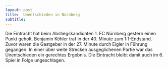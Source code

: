 ```yaml
---
layout: post
title:  Unentschieden in Nürnberg
subtitle:  
---
```


Die Eintracht hat beim Abstiegskandidaten 1. FC Nürnberg gestern einen Punkt geholt. Benjamin Köhler traf in der 40. Minute zum 1:1-Endstand. Zuvor waren die Gastgeber in der 27. Minute durch Eigler in Führung gegangen. In einer über weite Strecken ausgeglichenen Partie war das Unentschieden ein gerechtes Ergebnis. Die Eintracht bleibt damit auch im 6. Spiel in Folge ungeschlagen.


